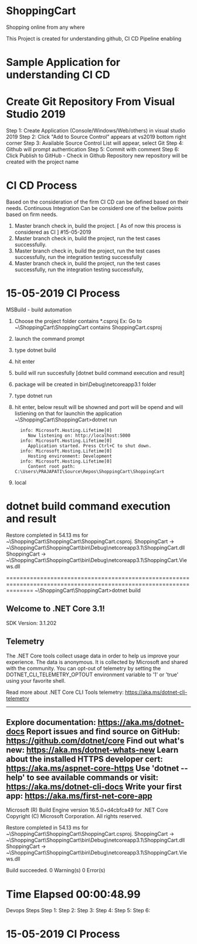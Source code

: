 # ShoppingCart
Shopping online from any where

This Project is created for understanding github, CI CD Pipeline enabling

# Sample Application for understanding CI CD
#
# Create Git Repository From Visual Studio 2019
Step 1: Create Application (Console/Windows/Web/others) in visual studio 2019
Step 2: Click "Add to Source Control" appears at vs2019 bottom right corner 
Step 3: Available Source Control List will appear, select Git
Step 4: Github will prompt authentication
Step 5: Commit with comment
Step 6: Click Publish to GitHub - Check in Github Repository new repository will be created with the project name
#
# CI CD Process
Based on the consideration of the firm CI CD can be defined based on their needs.
Continuous Integration Can be considerd one of the bellow points based on firm needs.
1. Master branch check in, build the project. [ As of now this process is considered as CI ] #15-05-2019
2. Master branch check in, build the project, run the test cases successfully.
3. Master branch check in, build the project, run the test cases successfully, run the integration testing successfully
4. Master branch check in, build the project, run the test cases successfully, run the integration testing successfully, 
# 
# 15-05-2019 CI Process
MSBuild - build automation
1. Choose the project folder contains *.csproj 
   Ex: Go to ~\ShoppingCart\ShoppingCart contains ShoppingCart.csproj
2. launch the command prompt
3. type dotnet build
4. hit enter
5. build will run succesfully [dotnet build command execution and result] 
6. package will be created in bin\Debug\netcoreapp3.1 folder
7. type dotnet run
8. hit enter, below result will be showned and port will be opend and will listiening on that for launchin the application
         ~\ShoppingCart\ShoppingCart>dotnet run
         
         info: Microsoft.Hosting.Lifetime[0]
            Now listening on: http://localhost:5000
         info: Microsoft.Hosting.Lifetime[0]
            Application started. Press Ctrl+C to shut down.
         info: Microsoft.Hosting.Lifetime[0]
            Hosting environment: Development
         info: Microsoft.Hosting.Lifetime[0]
            Content root path: C:\Users\PRAJAPATI\Source\Repos\ShoppingCart\ShoppingCart
8. local

dotnet build command execution and result
====================================================================================================================
Restore completed in 54.13 ms for ~\ShoppingCart\ShoppingCart\ShoppingCart.csproj.
ShoppingCart -> ~\ShoppingCart\ShoppingCart\bin\Debug\netcoreapp3.1\ShoppingCart.dll
ShoppingCart -> ~\ShoppingCart\ShoppingCart\bin\Debug\netcoreapp3.1\ShoppingCart.Views.dll

====================================================================================================================
~\ShoppingCart\ShoppingCart>dotnet build

Welcome to .NET Core 3.1!
---------------------
SDK Version: 3.1.202

Telemetry
---------
The .NET Core tools collect usage data in order to help us improve your experience. The data is anonymous. It is collected by Microsoft and shared with the community. You can opt-out of telemetry by setting the DOTNET_CLI_TELEMETRY_OPTOUT environment variable to '1' or 'true' using your favorite shell.

Read more about .NET Core CLI Tools telemetry: https://aka.ms/dotnet-cli-telemetry

----------------
Explore documentation: https://aka.ms/dotnet-docs
Report issues and find source on GitHub: https://github.com/dotnet/core
Find out what's new: https://aka.ms/dotnet-whats-new
Learn about the installed HTTPS developer cert: https://aka.ms/aspnet-core-https
Use 'dotnet --help' to see available commands or visit: https://aka.ms/dotnet-cli-docs
Write your first app: https://aka.ms/first-net-core-app
--------------------------------------------------------------------------------------
Microsoft (R) Build Engine version 16.5.0+d4cbfca49 for .NET Core
Copyright (C) Microsoft Corporation. All rights reserved.

  Restore completed in 54.13 ms for ~\ShoppingCart\ShoppingCart\ShoppingCart.csproj.
  ShoppingCart -> ~\ShoppingCart\ShoppingCart\bin\Debug\netcoreapp3.1\ShoppingCart.dll
  ShoppingCart -> ~\ShoppingCart\ShoppingCart\bin\Debug\netcoreapp3.1\ShoppingCart.Views.dll

Build succeeded.
    0 Warning(s)
    0 Error(s)

Time Elapsed 00:00:48.99
====================================================================================================================

Devops Steps
Step 1:
Step 2:
Step 3:
Step 4:
Step 5:
Step 6:

# 15-05-2019 CI Process

